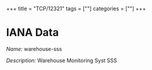 +++
title = "TCP/12321"
tags = [""]
categories = [""]
+++

# IANA Data

_Name:_ warehouse-sss

_Description:_ Warehouse Monitoring Syst SSS

